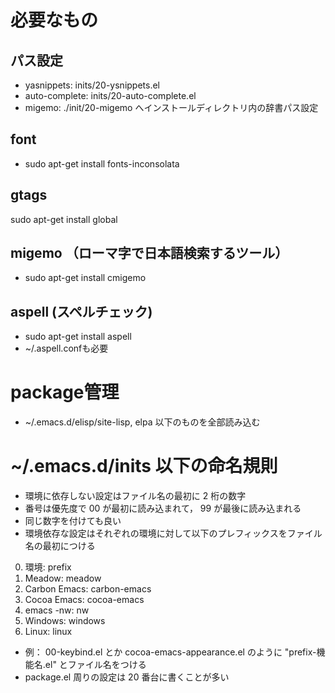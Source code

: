 <!-- -*- gfm -*- -->
# 必要なもの
## パス設定
* yasnippets: inits/20-ysnippets.el
* auto-complete: inits/20-auto-complete.el
* migemo: ./init/20-migemo へインストールディレクトリ内の辞書パス設定

## font
* sudo apt-get install fonts-inconsolata

## gtags
sudo apt-get install global

## migemo （ローマ字で日本語検索するツール）
* sudo apt-get install cmigemo

## aspell (スペルチェック)
* sudo apt-get install aspell
* ~/.aspell.confも必要

# package管理
* ~/.emacs.d/elisp/site-lisp, elpa 以下のものを全部読み込む

# ~/.emacs.d/inits 以下の命名規則
* 環境に依存しない設定はファイル名の最初に 2 桁の数字
* 番号は優先度で 00 が最初に読み込まれて， 99 が最後に読み込まれる
* 同じ数字を付けても良い
* 環境依存な設定はそれぞれの環境に対して以下のプレフィックスをファイル名の最初につける
0. 環境: prefix
1. Meadow: meadow
2. Carbon Emacs: carbon-emacs
3. Cocoa Emacs: cocoa-emacs
4. emacs -nw: nw
5. Windows: windows
6. Linux: linux
* 例： 00-keybind.el とか cocoa-emacs-appearance.el のように "prefix-機能名.el" とファイル名をつける
* package.el 周りの設定は 20 番台に書くことが多い
